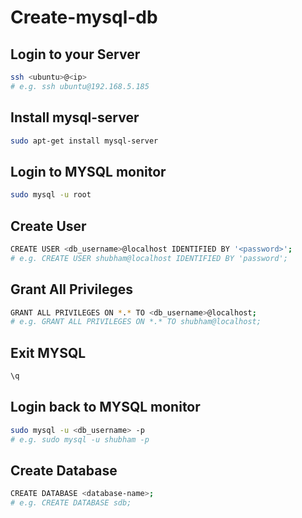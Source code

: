 # Create-mysql-db

## Login to your Server
```bash
ssh <ubuntu>@<ip> 
# e.g. ssh ubuntu@192.168.5.185
```

## Install mysql-server 
```bash
sudo apt-get install mysql-server
```

## Login to MYSQL monitor
```bash
sudo mysql -u root
```

## Create User
```bash
CREATE USER <db_username>@localhost IDENTIFIED BY '<password>';
# e.g. CREATE USER shubham@localhost IDENTIFIED BY 'password';
```

## Grant All Privileges
```bash
GRANT ALL PRIVILEGES ON *.* TO <db_username>@localhost;
# e.g. GRANT ALL PRIVILEGES ON *.* TO shubham@localhost;
```

## Exit MYSQL
```bash
\q
```

## Login back to MYSQL monitor
```bash
sudo mysql -u <db_username> -p
# e.g. sudo mysql -u shubham -p
```

## Create Database
```bash
CREATE DATABASE <database-name>;
# e.g. CREATE DATABASE sdb;
```
